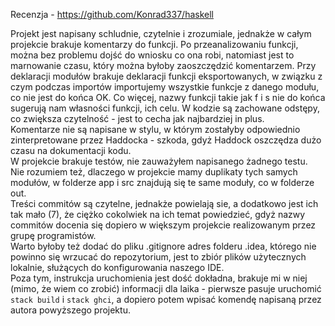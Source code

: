Recenzja - https://github.com/Konrad337/haskell

Projekt jest napisany schludnie, czytelnie i zrozumiale, jednakże w całym projekcie brakuje komentarzy do funkcji. Po przeanalizowaniu funkcji, można bez problemu dojść do wniosku co ona robi, natomiast jest to marnowanie czasu, który można byłoby zaoszczędzić komentarzem. Przy deklaracji modułów brakuje deklaracji funkcji eksportowanych, w związku z czym podczas importów importujemy wszystkie funkcje z danego modułu, co nie jest do końca OK. Co więcej, nazwy funkcji takie jak f i s nie do końca sugerują nam własności funkcji, ich celu. W kodzie są zachowane odstępy, co zwiększa czytelność - jest to cecha jak najbardziej in plus.<br />
Komentarze nie są napisane w stylu, w którym zostałyby odpowiednio zinterpretowane przez Haddocka - szkoda, gdyż Haddock oszczędza dużo czasu na dokumentacji kodu.<br />
W projekcie brakuje testów, nie zauważyłem napisanego żadnego testu.<br />
Nie rozumiem też, dlaczego w projekcie mamy duplikaty tych samych modułów, w folderze app i src znajdują się te same moduły, co w folderze out.<br />
Treści commitów są czytelne, jednakże powielają sie, a dodatkowo jest ich tak mało (7), że ciężko cokolwiek na ich temat powiedzieć, gdyż nazwy commitów docenia się dopiero w większym projekcie realizowanym przez grupę programistów.<br />
Warto byłoby też dodać do pliku .gitignore adres folderu .idea, którego nie powinno się wrzucać do repozytorium, jest to zbiór plików użytecznych lokalnie, służących do konfigurowania naszego IDE.<br />
Poza tym, instrukcja uruchomienia jest dość dokładna, brakuje mi w niej (mimo, że wiem co zrobić) informacji dla laika - pierwsze pasuje uruchomić `stack build` i `stack ghci`, a dopiero potem wpisać komendę napisaną przez autora powyższego projektu.
